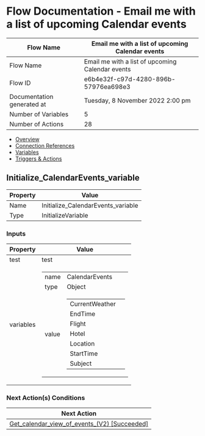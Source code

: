 ﻿# Flow Documentation \- Email me with a list of upcoming Calendar events

| Flow Name                  | Email me with a list of upcoming Calendar events |
| -------------------------- | ------------------------------------------------ |
| Flow Name                  | Email me with a list of upcoming Calendar events |
| Flow ID                    | e6b4e32f\-c97d\-4280\-896b\-57976ea698e3         |
| Documentation generated at | Tuesday, 8 November 2022 2:00 pm                 |
| Number of Variables        | 5                                                |
| Number of Actions          | 28                                               |

- [Overview](../index-Email-me-with-a-list-of-upcoming-Calendar-events(e6b4e32f-c97d-4280-896b-57976ea698e3).md)
- [Connection References](../connections-Email-me-with-a-list-of-upcoming-Calendar-events(e6b4e32f-c97d-4280-896b-57976ea698e3).md)
- [Variables](../variables-Email-me-with-a-list-of-upcoming-Calendar-events(e6b4e32f-c97d-4280-896b-57976ea698e3).md)
- [Triggers & Actions](../triggersactions-Email-me-with-a-list-of-upcoming-Calendar-events(e6b4e32f-c97d-4280-896b-57976ea698e3).md)

## Initialize\_CalendarEvents\_variable

| Property | Value                                |
| -------- | ------------------------------------ |
| Name     | Initialize\_CalendarEvents\_variable |
| Type     | InitializeVariable                   |

### Inputs

| Property  | Value                                                                                                                                                                                                                                                                                                                                                                                                 |
| --------- | ----------------------------------------------------------------------------------------------------------------------------------------------------------------------------------------------------------------------------------------------------------------------------------------------------------------------------------------------------------------------------------------------------- |
| test      | test                                                                                                                                                                                                                                                                                                                                                                                                  |
| variables | <table><tr><td>name</td><td>CalendarEvents</td></tr><tr><td>type</td><td>Object</td></tr><tr><td>value</td><td><table><tr><td>CurrentWeather</td><td></td></tr><tr><td>EndTime</td><td></td></tr><tr><td>Flight</td><td></td></tr><tr><td>Hotel</td><td></td></tr><tr><td>Location</td><td></td></tr><tr><td>StartTime</td><td></td></tr><tr><td>Subject</td><td></td></tr></table></td></tr></table> |

### Next Action(s) Conditions

| Next Action                                                                                                                                                                       |
| --------------------------------------------------------------------------------------------------------------------------------------------------------------------------------- |
| [Get\_calendar\_view\_of\_events\_(V2) \[Succeeded\]](Get_calendar_view_of_events_(V2)-Email-me-with-a-list-of-upcoming-Calendar-events(e6b4e32f-c97d-4280-896b-57976ea698e3).md) |
